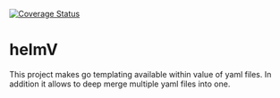 [![Coverage Status](https://coveralls.io/repos/github/makeItFuckingSustainable/helmV/badge.svg?branch=master)](https://coveralls.io/github/makeItFuckingSustainable/helmV?branch=master)

# helmV
This project makes go templating available within value of yaml files. In addition it allows to deep merge multiple yaml files into one.
